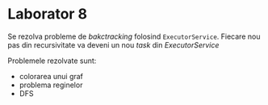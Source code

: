 # Laborator 8

Se rezolva probleme de *bakctracking* folosind `ExecutorService`. Fiecare nou
pas din recursivitate va deveni un nou *task* din *ExecutorService*

Problemele rezolvate sunt:
- colorarea unui graf
- problema reginelor
- DFS